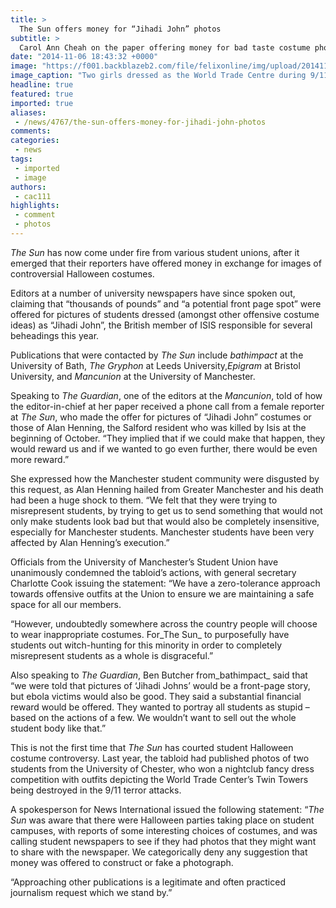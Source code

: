 ```yaml
---
title: >
  The Sun offers money for “Jihadi John” photos
subtitle: >
  Carol Ann Cheah on the paper offering money for bad taste costume photos
date: "2014-11-06 18:43:32 +0000"
image: "https://f001.backblazeb2.com/file/felixonline/img/upload/201411061839-cj914-v3-towers-costume-sun-front.jpg"
image_caption: "Two girls dressed as the World Trade Centre during 9/11, as reported in The Sun."
headline: true
featured: true
imported: true
aliases:
 - /news/4767/the-sun-offers-money-for-jihadi-john-photos
comments:
categories:
 - news
tags:
 - imported
 - image
authors:
 - cac111
highlights:
 - comment
 - photos
---
```


_The Sun_ has now come under fire from various student unions, after it emerged that their reporters have offered money in exchange for images of controversial Halloween costumes.

Editors at a number of university newspapers have since spoken out, claiming that “thousands of pounds” and “a potential front page spot” were offered for pictures of students dressed (amongst other offensive costume ideas) as “Jihadi John”, the British member of ISIS responsible for several beheadings this year.

Publications that were contacted by _The Sun_ include _bathimpact_ at the University of Bath, _The Gryphon_ at Leeds University,_Epigram_ at Bristol University, and _Mancunion_ at the University of Manchester.

Speaking to _The Guardian_, one of the editors at the _Mancunion_, told of how the editor-in-chief at her paper received a phone call from a female reporter at _The Sun_, who made the offer for pictures of “Jihadi John” costumes or those of Alan Henning, the Salford resident who was killed by Isis at the beginning of October. “They implied that if we could make that happen, they would reward us and if we wanted to go even further, there would be even more reward.”

She expressed how the Manchester student community were disgusted by this request, as Alan Henning hailed from Greater Manchester and his death had been a huge shock to them. “We felt that they were trying to misrepresent students, by trying to get us to send something that would not only make students look bad but that would also be completely insensitive, especially for Manchester students. Manchester students have been very affected by Alan Henning’s execution.”

Officials from the University of Manchester’s Student Union have unanimously condemned the tabloid’s actions, with general secretary Charlotte Cook issuing the statement: “We have a zero-tolerance approach towards offensive outfits at the Union to ensure we are maintaining a safe space for all our members.

“However, undoubtedly somewhere across the country people will choose to wear inappropriate costumes. For_The Sun_ to purposefully have students out witch-hunting for this minority in order to completely misrepresent students as a whole is disgraceful.”

Also speaking to _The Guardian_, Ben Butcher from_bathimpact_ said that “we were told that pictures of ‘Jihadi Johns’ would be a front-page story, but ebola victims would also be good. They said a substantial financial reward would be offered. They wanted to portray all students as stupid – based on the actions of a few. We wouldn’t want to sell out the whole student body like that.”

This is not the first time that _The Sun_ has courted student Halloween costume controversy. Last year, the tabloid had published photos of two students from the University of Chester, who won a nightclub fancy dress competition with outfits depicting the World Trade Center’s Twin Towers being destroyed in the 9/11 terror attacks.

A spokesperson for News International issued the following statement: “_The Sun_ was aware that there were Halloween parties taking place on student campuses, with reports of some interesting choices of costumes, and was calling student newspapers to see if they had photos that they might want to share with the newspaper. We categorically deny any suggestion that money was offered to construct or fake a photograph.

“Approaching other publications is a legitimate and often practiced journalism request which we stand by.”
